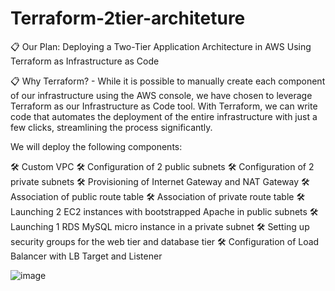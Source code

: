 # Terraform-2tier-architeture

📋 Our Plan: Deploying a Two-Tier Application Architecture in AWS Using Terraform as Infrastructure as Code

📋 Why Terraform? - While it is possible to manually create each component of our infrastructure using the AWS console, we have chosen to leverage Terraform as our Infrastructure as Code tool. With Terraform, we can write code that automates the deployment of the entire infrastructure with just a few clicks, streamlining the process significantly.

We will deploy the following components:

🛠 Custom VPC
🛠 Configuration of 2 public subnets
🛠 Configuration of 2 private subnets
🛠 Provisioning of Internet Gateway and NAT Gateway
🛠 Association of public route table
🛠 Association of private route table
🛠 Launching 2 EC2 instances with bootstrapped Apache in public subnets
🛠 Launching 1 RDS MySQL micro instance in a private subnet
🛠 Setting up security groups for the web tier and database tier
🛠 Configuration of Load Balancer with LB Target and Listener

![image](https://github.com/rishabh0071/Terraform-2tier-architeture/assets/57853470/69dda922-c6f5-4d93-91ca-80b7a5bbb04b)
